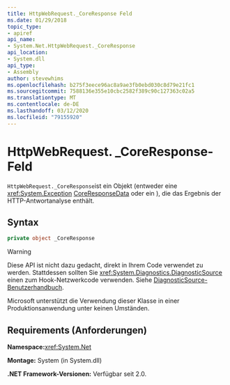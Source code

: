 ```yaml
---
title: HttpWebRequest._CoreResponse Feld
ms.date: 01/29/2018
topic_type:
- apiref
api_name:
- System.Net.HttpWebRequest._CoreResponse
api_location:
- System.dll
api_type:
- Assembly
author: stevewhims
ms.openlocfilehash: b275f3eece96ac8a9ae3fb0ebd030c8d79e21fc1
ms.sourcegitcommit: 7588136e355e10cbc2582f389c90c127363c02a5
ms.translationtype: MT
ms.contentlocale: de-DE
ms.lasthandoff: 03/12/2020
ms.locfileid: "79155920"
---
```

# <a name="httpwebrequest_coreresponse-field"></a>HttpWebRequest. \_CoreResponse-Feld

`HttpWebRequest._CoreResponse`ist ein Objekt (entweder eine <xref:System.Exception> [CoreResponseData](coreresponsedata.md) oder ein ), die das Ergebnis der HTTP-Antwortanalyse enthält.

## <a name="syntax"></a>Syntax
  
```csharp
private object _CoreResponse
```

> [!WARNING]
> Diese API ist nicht dazu gedacht, direkt in Ihrem Code verwendet zu werden. Stattdessen sollten Sie <xref:System.Diagnostics.DiagnosticSource> einen zum Hook-Netzwerkcode verwenden. Siehe [DiagnosticSource-Benutzerhandbuch](https://github.com/dotnet/runtime/blob/master/src/libraries/System.Diagnostics.DiagnosticSource/src/DiagnosticSourceUsersGuide.md).
>
> Microsoft unterstützt die Verwendung dieser Klasse in einer Produktionsanwendung unter keinen Umständen.

## <a name="requirements"></a>Requirements (Anforderungen)

**Namespace:**<xref:System.Net>

**Montage:** System (in System.dll)

**.NET Framework-Versionen:** Verfügbar seit 2.0.
